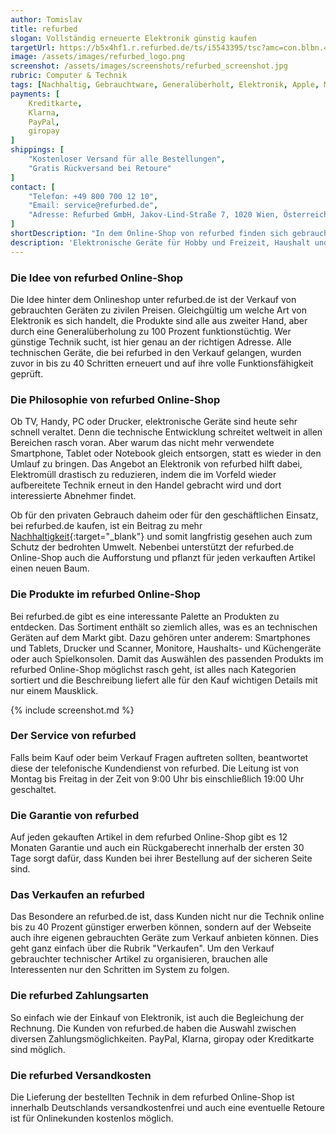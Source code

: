 ```yaml
---
author: Tomislav
title: refurbed
slogan: Vollständig erneuerte Elektronik günstig kaufen
targetUrl: https://b5x4hf1.r.refurbed.de/ts/i5543395/tsc?amc=con.blbn.490871.505057.14471755&rmd=3&trg=https%3A%2F%2Fwww.refurbed.de%2F
image: /assets/images/refurbed_logo.png
screenshot: /assets/images/screenshots/refurbed_screenshot.jpg
rubric: Computer & Technik
tags: [Nachhaltig, Gebrauchtware, Generalüberholt, Elektronik, Apple, Medienartikel, Second Hand]
payments: [
    Kreditkarte,
    Klarna,
    PayPal,
    giropay
]
shippings: [
    "Kostenloser Versand für alle Bestellungen",
    "Gratis Rückversand bei Retoure"
]
contact: [
    "Telefon: +49 800 700 12 10",
    "Email: service@refurbed.de",
    "Adresse: Refurbed GmbH, Jakov-Lind-Straße 7, 1020 Wien, Österreich"
]
shortDescription: "In dem Online-Shop von refurbed finden sich gebrauchte, aber runderneuerte Elektronikprodukte, die wie neu aussehen und funktionieren, mit 12 Monaten Garantie."
description: 'Elektronische Geräte für Hobby und Freizeit, Haushalt und Beruf kaufen, kann meist sehr kostspielig werden. Denn Handys, Küchenmaschinen, PCs oder Drucker bekommt man schließlich nicht geschenkt. Es gibt jedoch eine tolle Methode, um beim Kauf von Elektronik verschiedenster Art hervorragende Qualität zu günstigen Preisen zu erhalten. "Refurbished" heißt hier das Zauberwort. Damit gemeint sind Geräte, die vom Verkäufer technisch geprüft, professionell wieder aufbereitet und generalüberholt wurden.'
---
```


### Die Idee von refurbed Online-Shop

Die Idee hinter dem Onlineshop unter refurbed.de ist der Verkauf von gebrauchten Geräten zu zivilen Preisen. Gleichgültig um welche Art von Elektronik es sich handelt, die Produkte sind alle aus zweiter Hand, aber durch eine Generalüberholung zu 100 Prozent funktionstüchtig. Wer günstige Technik sucht, ist hier genau an der richtigen Adresse. Alle technischen Geräte, die bei refurbed in den Verkauf gelangen, wurden zuvor in bis zu 40 Schritten erneuert und auf ihre volle Funktionsfähigkeit geprüft.

### Die Philosophie von refurbed Online-Shop

Ob TV, Handy, PC oder Drucker, elektronische Geräte sind heute sehr schnell veraltet. Denn die technische Entwicklung schreitet weltweit in allen Bereichen rasch voran. Aber warum das nicht mehr verwendete Smartphone, Tablet oder Notebook gleich entsorgen, statt es wieder in den Umlauf zu bringen. Das Angebot an Elektronik von refurbed hilft dabei, Elektromüll drastisch zu reduzieren, indem die im Vorfeld wieder aufbereitete Technik erneut in den Handel gebracht wird und dort interessierte Abnehmer findet.

Ob für den privaten Gebrauch daheim oder für den geschäftlichen Einsatz, bei refurbed.de kaufen, ist ein Beitrag zu mehr [Nachhaltigkeit](https://nachhaltigkeit.refurbed.com/de/){:target="_blank"} und somit langfristig gesehen auch zum Schutz der bedrohten Umwelt. Nebenbei unterstützt der refurbed.de Online-Shop auch die Aufforstung und pflanzt für jeden verkauften Artikel einen neuen Baum.

### Die Produkte im refurbed Online-Shop

Bei refurbed.de gibt es eine interessante Palette an Produkten zu entdecken. Das Sortiment enthält so ziemlich alles, was es an technischen Geräten auf dem Markt gibt. Dazu gehören unter anderem: Smartphones und Tablets, Drucker und Scanner, Monitore, Haushalts- und Küchengeräte oder auch Spielkonsolen. Damit das Auswählen des passenden Produkts im refurbed Online-Shop möglichst rasch geht, ist alles nach Kategorien sortiert und die Beschreibung liefert alle für den Kauf wichtigen Details mit nur einem Mausklick.

{% include screenshot.md %}

### Der Service von refurbed

Falls beim Kauf oder beim Verkauf Fragen auftreten sollten, beantwortet diese der telefonische Kundendienst von refurbed. Die Leitung ist von Montag bis Freitag in der Zeit von 9:00 Uhr bis einschließlich 19:00 Uhr geschaltet.

### Die Garantie von refurbed

Auf jeden gekauften Artikel in dem refurbed Online-Shop gibt es 12 Monaten Garantie und auch ein Rückgaberecht innerhalb der ersten 30 Tage sorgt dafür, dass Kunden bei ihrer Bestellung auf der sicheren Seite sind.

### Das Verkaufen an refurbed

Das Besondere an refurbed.de ist, dass Kunden nicht nur die Technik online bis zu 40 Prozent günstiger erwerben können, sondern auf der Webseite auch ihre eigenen gebrauchten Geräte zum Verkauf anbieten können. Dies geht ganz einfach über die Rubrik "Verkaufen". Um den Verkauf gebrauchter technischer Artikel zu organisieren, brauchen alle Interessenten nur den Schritten im System zu folgen.

### Die refurbed Zahlungsarten

So einfach wie der Einkauf von Elektronik, ist auch die Begleichung der Rechnung. Die Kunden von refurbed.de haben die Auswahl zwischen diversen Zahlungsmöglichkeiten. PayPal, Klarna, giropay oder Kreditkarte sind möglich. 

### Die refurbed Versandkosten

Die Lieferung der bestellten Technik in dem refurbed Online-Shop ist innerhalb Deutschlands versandkostenfrei und auch eine eventuelle Retoure ist für Onlinekunden kostenlos möglich.
